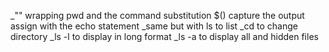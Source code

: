 _"" wrapping pwd and the command substitution $() capture the output assign with the echo statement
_same but with ls to list
_cd to change directory
_ls -l to display in long format
_ls -a to display all and hidden files